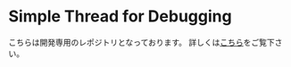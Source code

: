 # Simple Thread for Debugging

こちらは開発専用のレポジトリとなっております。
詳しくは[こちら](https://github.com/GenbuProject/SimpleThread/)をご覧下さい。